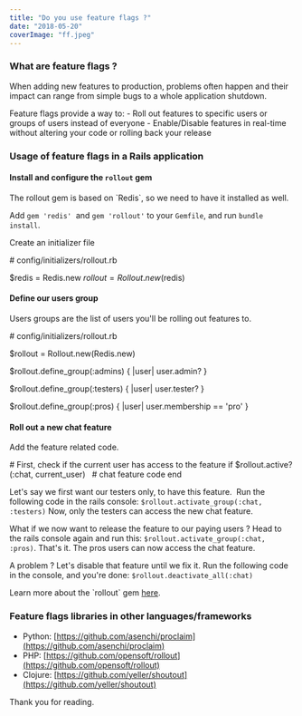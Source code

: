 ```yaml
---
title: "Do you use feature flags ?"
date: "2018-05-20"
coverImage: "ff.jpeg"
---
```


### What are feature flags ?

When adding new features to production, problems often happen and their impact can range from simple bugs to a whole application shutdown.

Feature flags provide a way to: - Roll out features to specific users or groups of users instead of everyone - Enable/Disable features in real-time without altering your code or rolling back your release

### Usage of feature flags in a Rails application

#### Install and configure the `rollout` gem

The rollout gem is based on \`Redis\`, so we need to have it installed as well.

Add `gem 'redis'`  and `gem 'rollout'` to your `Gemfile`, and run `bundle install`.

Create an initializer file


\# config/initializers/rollout.rb

$redis = Redis.new
$rollout = Rollout.new($redis)

#### Define our users group

Users groups are the list of users you'll be rolling out features to.

# config/initializers/rollout.rb

$rollout = Rollout.new(Redis.new) 

$rollout.define\_group(:admins) { |user| user.admin? }

$rollout.define\_group(:testers) { |user| user.tester? }

$rollout.define\_group(:pros) { |user| user.membership == 'pro' }

#### Roll out a new chat feature

Add the feature related code.

\# First, check if the current user has access to the feature
if $rollout.active?(:chat, current\_user)
  # chat feature code
end

Let's say we first want our testers only, to have this feature.  Run the following code in the rails console: `$rollout.activate_group(:chat, :testers)` Now, only the testers can access the new chat feature.

What if we now want to release the feature to our paying users ? Head to the rails console again and run this: `$rollout.activate_group(:chat, :pros)`. That's it. The pros users can now access the chat feature.

A problem ? Let's disable that feature until we fix it. Run the following code in the console, and you're done: `$rollout.deactivate_all(:chat)`

Learn more about the \`rollout\` gem [here](https://github.com/fetlife/rollout).

### Feature flags libraries in other languages/frameworks

- Python: [https://github.com/asenchi/proclaim](https://github.com/asenchi/proclaim)
- PHP: [https://github.com/opensoft/rollout](https://github.com/opensoft/rollout)
- Clojure: [https://github.com/yeller/shoutout](https://github.com/yeller/shoutout)

Thank you for reading.
